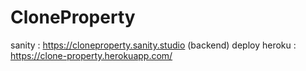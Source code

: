 # CloneProperty
sanity : https://cloneproperty.sanity.studio (backend)
deploy heroku : https://clone-property.herokuapp.com/
